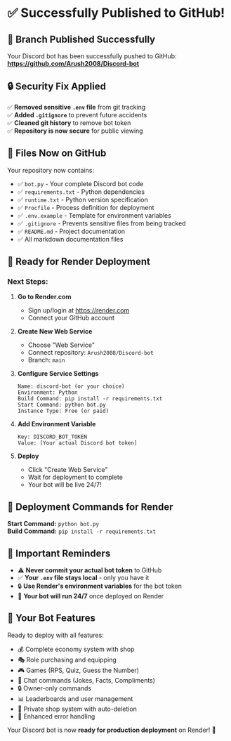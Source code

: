 # ✅ Successfully Published to GitHub!

## 🎉 **Branch Published Successfully**

Your Discord bot has been successfully pushed to GitHub: 
**https://github.com/Arush2008/Discord-bot**

## 🔒 **Security Fix Applied**

✅ **Removed sensitive `.env` file** from git tracking  
✅ **Added `.gitignore`** to prevent future accidents  
✅ **Cleaned git history** to remove bot token  
✅ **Repository is now secure** for public viewing  

## 📁 **Files Now on GitHub**

Your repository now contains:
- ✅ `bot.py` - Your complete Discord bot code
- ✅ `requirements.txt` - Python dependencies
- ✅ `runtime.txt` - Python version specification  
- ✅ `Procfile` - Process definition for deployment
- ✅ `.env.example` - Template for environment variables
- ✅ `.gitignore` - Prevents sensitive files from being tracked
- ✅ `README.md` - Project documentation
- ✅ All markdown documentation files

## 🚀 **Ready for Render Deployment**

### **Next Steps:**

1. **Go to Render.com**
   - Sign up/login at https://render.com
   - Connect your GitHub account

2. **Create New Web Service**
   - Choose "Web Service"
   - Connect repository: `Arush2008/Discord-bot`
   - Branch: `main`

3. **Configure Service Settings**
   ```
   Name: discord-bot (or your choice)
   Environment: Python
   Build Command: pip install -r requirements.txt
   Start Command: python bot.py
   Instance Type: Free (or paid)
   ```

4. **Add Environment Variable**
   ```
   Key: DISCORD_BOT_TOKEN
   Value: [Your actual Discord bot token]
   ```

5. **Deploy**
   - Click "Create Web Service"
   - Wait for deployment to complete
   - Your bot will be live 24/7!

## 🎯 **Deployment Commands for Render**

**Start Command:** `python bot.py`  
**Build Command:** `pip install -r requirements.txt`  

## 🔑 **Important Reminders**

- ⚠️ **Never commit your actual bot token** to GitHub
- ✅ **Your `.env` file stays local** - only you have it
- 🔒 **Use Render's environment variables** for the bot token
- 📱 **Your bot will run 24/7** once deployed on Render

## 🎊 **Your Bot Features**

Ready to deploy with all features:
- 💰 Complete economy system with shop
- 🎭 Role purchasing and equipping 
- 🎮 Games (RPS, Quiz, Guess the Number)
- 💬 Chat commands (Jokes, Facts, Compliments)
- 🔒 Owner-only commands
- 📊 Leaderboards and user management
- 🛒 Private shop system with auto-deletion
- 🎯 Enhanced error handling

Your Discord bot is now **ready for production deployment** on Render! 🚀